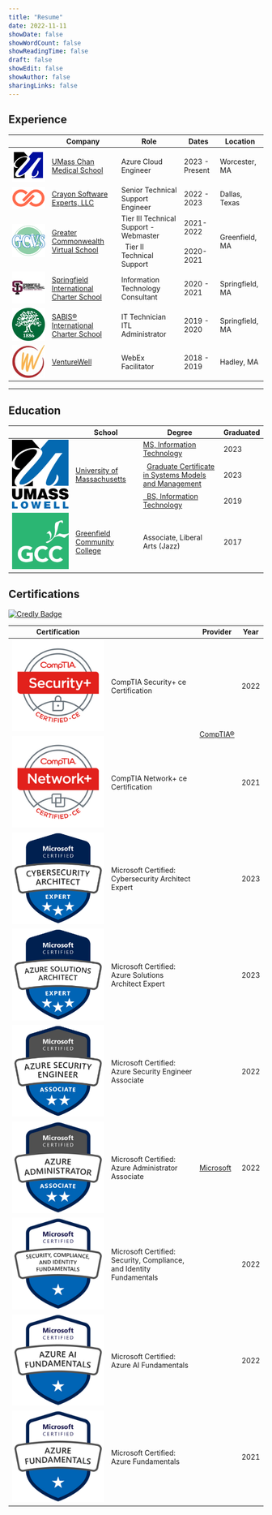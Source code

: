 ```yaml
---
title: "Resume"
date: 2022-11-11
showDate: false
showWordCount: false
showReadingTime: false
draft: false
showEdit: false
showAuthor: false
sharingLinks: false
---
```


## Experience

<table>
    <thead>
        <tr>
            <th></th>
            <th>Company</th>
            <th>Role</th>
            <th>Dates</th>
            <th>Location</th>
        </tr>
    </thead>
    <tbody>
        <tr>
            <td ><img class="customEntitityLogo" src="umasschan.png"/></td>
            <td><a href="https://www.umassmed.edu/" target="_blank">UMass Chan Medical School</a></td>
            <td>Azure Cloud Engineer</td>
            <td>2023 - Present</td>
            <td>Worcester, MA</td>
        </tr>
        <tr>
            <td ><img class="customEntitityLogo" src="crayon.png"/></td>
            <td><a href="https://www.crayon.com/us/" target="_blank">Crayon Software Experts, LLC</a></td>
            <td>Senior Technical Support Engineer</td>
            <td>2022 - 2023</td>
            <td>Dallas, Texas</td>
        </tr>
        <tr>
            <td rowspan=2><img class="customEntitityLogo" src="gcvs.png"/></td>
            <td rowspan=2><a href="https://www.gcvs.org" target="_blank">Greater Commonwealth Virtual School</a></td>
            <td>Tier III Technical Support - Webmaster</td>
            <td>2021-2022</td>
            <td rowspan=2>Greenfield, MA</td>
        </tr>
        <tr>
            <td>&nbsp;&nbsp;Tier II Technical Support</td>
            <td>2020-2021</td>
        </tr>
        <tr>
            <td ><img class="customEntitityLogo" src="sics.jpg"/></td>
            <td><a href="https://sics.org" target="_blank">Springfield International Charter School</a></td>
            <td>Information Technology Consultant</td>
            <td>2020 - 2021</td>
            <td>Springfield, MA</td>
        </tr>
        <tr>
            <td ><img class="customEntitityLogo" src="sabis.png"/></td>
            <td><a href="https://www.sabis.net" target="_blank">SABIS® International Charter School</a></td>
            <td>IT Technician</br>ITL Administrator</td>
            <td>2019 - 2020</td>
            <td>Springfield, MA</td>
        </tr>
        <tr>
            <td ><img class="customEntitityLogo" src="vw.jpg"/></td>
            <td><a href="https://venturewell.org/" target="_blank">VentureWell</a></td>
            <td>WebEx Facilitator</td>
            <td>2018 - 2019</td>
            <td>Hadley, MA</td>
        </tr>
    </tbody>
</table>

---

## Education

<table>
    <thead>
        <tr>
            <th></th>
            <th>School</th>
            <th>Degree</th>
            <th>Graduated</th>
        </tr>
    </thead>
    <tbody>
        <tr>
            <td rowspan=3><img class="customEntitityLogo" src="uml.svg"/></td>
            <td rowspan=3><a href="https://www.uml.edu" target="_blank">University of Massachusetts</a></td>
            <td><a href="https://gps.uml.edu/degrees/grad/online-master-information-technology-degree.cfm">MS, Information Technology</a></td>
            <td>2023</td>
        </tr>
         <tr>
            <td>&nbsp;&nbsp;<a href="https://gps.uml.edu/certificates/grad/online-systems-models-management-graduate-certificate.cfm">Graduate Certificate in Systems Models and Management</a></td>
            <td>2023</td>
        </tr>
        <tr>
            <td><a href="https://gps.uml.edu/degrees/undergrad/online-bachelors-information-technology-degree.cfm">&nbsp;&nbsp;BS, Information Technology</a></td>
            <td>2019</td>
        </tr>
        <tr>
            <td><img class="customEntitityLogo" src="gcc.jpg"/></td>
            <td><a href="https://www.gcc.mass.edu" target="_blank">Greenfield Community College</a></td>
            <td>Associate, Liberal Arts (Jazz)</td>
            <td>2017</td>
        </tr>
    </tbody>
</table>

## Certifications

[![Credly Badge](https://img.shields.io/badge/-Credly_Verification-orange?style=for-the-badge&logo=Credly&logoColor=white)](https://www.credly.com/users/joseph-courtney/badges)

<table>
    <thead>
        <tr>
            <th>Certification</th>
            <th></th>
            <th>Provider</th>
            <th>Year</th>
        </tr>
    </thead>
    <tbody>
        <tr> 
            <td><img class="customEntitityLogo" src="security.png"/></td>
            <td>CompTIA Security+ ce Certification</td>
            <td rowspan=2><a href="https://www.comptia.org" target="_blank">CompTIA®</a></td>
            <td>2022</td>
        </tr>
        <tr>
            <td><img class="customEntitityLogo" src="network.png"/></td>
            <td>CompTIA Network+ ce Certification</td>
            <td>2021</td>
        </tr>
        <tr>
            <td ><img class="customEntitityLogo" src="sc100.png"/></td> 
            <td>Microsoft Certified: Cybersecurity Architect Expert</td>
            <td rowspan=7><a href="https://learn.microsoft.com/en-us/users/joecourtney/" target="_blank">Microsoft</a></td>
            <td>2023</td>
        </tr>
        <tr>
            <td ><img class="customEntitityLogo" src="az305.png"/></td> 
            <td>Microsoft Certified: Azure Solutions Architect Expert</td>
            <td>2023</td>
        </tr>
        <tr>
            <td ><img class="customEntitityLogo" src="az500.png"/></td> 
            <td>Microsoft Certified: Azure Security Engineer Associate</td>
            <td>2022</td>
        </tr>
        <tr>
            <td ><img class="customEntitityLogo" src="az104.png"/></td> 
            <td>Microsoft Certified: Azure Administrator Associate</td>
            <td>2022</td>
        </tr>
        <tr>
            <td ><img class="customEntitityLogo" src="sc900.png"/></td>
            <td>Microsoft Certified: Security, Compliance, and Identity Fundamentals</td>
            <td>2022</td>
        </tr>
        <tr>
            <td ><img class="customEntitityLogo" src="ai900.png"/></td>
            <td>Microsoft Certified: Azure AI Fundamentals</td>
            <td>2022</td>
        </tr>
        <tr>
            <td ><img class="customEntitityLogo" src="az900.png"/></td>
            <td>Microsoft Certified: Azure Fundamentals</td>
            <td>2021</td>
        </tr>
    </tbody>
</table>

